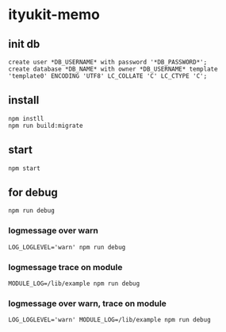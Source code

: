 # ityukit-memo

## init db

```
create user *DB_USERNAME* with password '*DB_PASSWORD*';
create database *DB_NAME* with owner *DB_USERNAME* template 'template0' ENCODING 'UTF8' LC_COLLATE 'C' LC_CTYPE 'C';
```

## install

```
npm instll
npm run build:migrate
```

## start

```
npm start
```

## for debug

```
npm run debug
```

### logmessage over warn

```
LOG_LOGLEVEL='warn' npm run debug
```

### logmessage trace on module

```
MODULE_LOG=/lib/example npm run debug
```

### logmessage over warn, trace on module

```
LOG_LOGLEVEL='warn' MODULE_LOG=/lib/example npm run debug
```
